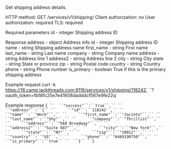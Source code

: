 Get shipping address details.

HTTP method: GET /services/v1/shipping/<id>
Client authorization: no
User authorization: required
TLS: required

Required parameters
 id - integer Shipping address ID

Response
 address - object Address info
  id  - integer Shipping address ID
  name  - string Shipping address name
  first_name - string First name
  last_name - string Last name
  company - string Company name
  address - string Address line 1
  address2 - string Address line 2
  city  - string City
  state  - string State or province
  zip  - string Postal code
  country - string Country
  phone  - string Phone number
  is_primary - boolean True if this is the primary shipping address

Example request
        curl -k https://16.camp.jackthreads.com:9116/services/v1/shipping/118242`
``?oauth_token=fb18fc25e7e41608dadddcf567e9fe22q`

Example response
        {`
``  ``"success"``:``true``,``
``  ``"address"``:``{``
``     ``"id"``:``118242``,``
``     ``"name"``:``"Work"``,``
``     ``"first_name"``:``"Jacinto"``,``
``     ``"last_name"``:``"Shy"``,``
``     ``"company"``:``"Thrillist"``,``
``     ``"address"``:``"568 Broadway"``,``
``     ``"address2"``:``"Suite 607"``,``
``     ``"city"``:``"New York"``,``
``     ``"state"``:``"NY"``,``
``     ``"zip"``:``"10012"``,``
``     ``"country"``:``"US"``,``
``     ``"phone"``:``"6469190750"``,``
``     ``"is_primary"``:``true``
``  ``}``
``}`